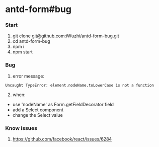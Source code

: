 

# antd-form#bug

### Start

1. git clone git@github.com:iWuzhi/antd-form-bug.git
2. cd antd-form-bug
3. npm i
4. npm start

### Bug

1. error message:
```
Uncaught TypeError: element.nodeName.toLowerCase is not a function
```

2. when: 
  
  * use 'nodeName' as Form.getFieldDecorator field
  * add a Select component
  * change the Select value


### Know issues
1. https://github.com/facebook/react/issues/6284
